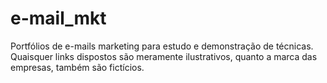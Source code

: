 # e-mail_mkt
Portfólios de e-mails marketing para estudo e demonstração de técnicas.
Quaisquer links dispostos são meramente ilustrativos, quanto a marca das empresas, também são fictícios.
